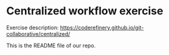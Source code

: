 # Centralized workflow exercise

Exercise description: https://coderefinery.github.io/git-collaborative/centralized/

This is the README file of our repo.

